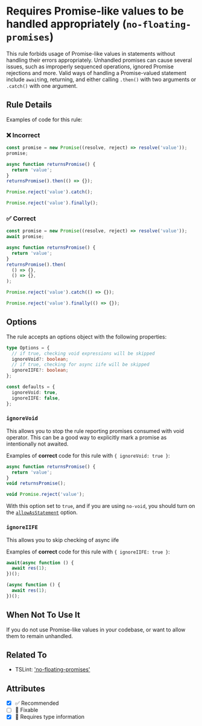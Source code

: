 # Requires Promise-like values to be handled appropriately (`no-floating-promises`)

This rule forbids usage of Promise-like values in statements without handling
their errors appropriately. Unhandled promises can cause several issues, such
as improperly sequenced operations, ignored Promise rejections and more. Valid
ways of handling a Promise-valued statement include `await`ing, returning, and
either calling `.then()` with two arguments or `.catch()` with one argument.

## Rule Details

Examples of code for this rule:

<!--tabs-->

### ❌ Incorrect

```ts
const promise = new Promise((resolve, reject) => resolve('value'));
promise;

async function returnsPromise() {
  return 'value';
}
returnsPromise().then(() => {});

Promise.reject('value').catch();

Promise.reject('value').finally();
```

### ✅ Correct

```ts
const promise = new Promise((resolve, reject) => resolve('value'));
await promise;

async function returnsPromise() {
  return 'value';
}
returnsPromise().then(
  () => {},
  () => {},
);

Promise.reject('value').catch(() => {});

Promise.reject('value').finally(() => {});
```

## Options

The rule accepts an options object with the following properties:

```ts
type Options = {
  // if true, checking void expressions will be skipped
  ignoreVoid?: boolean;
  // if true, checking for async iife will be skipped
  ignoreIIFE?: boolean;
};

const defaults = {
  ignoreVoid: true,
  ignoreIIFE: false,
};
```

### `ignoreVoid`

This allows you to stop the rule reporting promises consumed with void operator.
This can be a good way to explicitly mark a promise as intentionally not awaited.

Examples of **correct** code for this rule with `{ ignoreVoid: true }`:

```ts
async function returnsPromise() {
  return 'value';
}
void returnsPromise();

void Promise.reject('value');
```

With this option set to `true`, and if you are using `no-void`, you should turn on the [`allowAsStatement`](https://eslint.org/docs/rules/no-void#allowasstatement) option.

### `ignoreIIFE`

This allows you to skip checking of async iife

Examples of **correct** code for this rule with `{ ignoreIIFE: true }`:

```ts
await(async function () {
  await res(1);
})();

(async function () {
  await res(1);
})();
```

## When Not To Use It

If you do not use Promise-like values in your codebase, or want to allow them to remain unhandled.

## Related To

- TSLint: ['no-floating-promises'](https://palantir.github.io/tslint/rules/no-floating-promises/)

## Attributes

- [x] ✅ Recommended
- [ ] 🔧 Fixable
- [x] 💭 Requires type information
